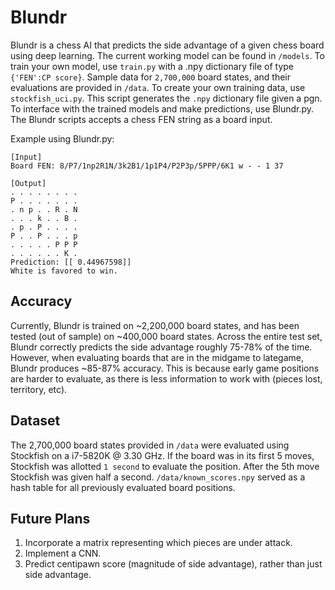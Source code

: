 # Blundr

Blundr is a chess AI that predicts the side advantage of a given chess board using deep learning. The current working model can be found in ```/models```. To train your own model, use ```train.py``` with a .npy dictionary file of type ```{'FEN':CP score}```. Sample data for ```2,700,000``` board states, and their evaluations are provided in ```/data```. To create your own training data, use ```stockfish_uci.py```. This script generates the ```.npy``` dictionary file given a pgn. To interface with the trained models and make predictions, use Blundr.py. The Blundr scripts accepts a chess FEN string as a board input.

Example using Blundr.py:
```
[Input]
Board FEN: 8/P7/1np2R1N/3k2B1/1p1P4/P2P3p/5PPP/6K1 w - - 1 37

[Output]
. . . . . . . .
P . . . . . . .
. n p . . R . N
. . . k . . B .
. p . P . . . .
P . . P . . . p
. . . . . P P P
. . . . . . K .
Prediction: [[ 0.44967598]]
White is favored to win.
```

## Accuracy

Currently, Blundr is trained on ~2,200,000 board states, and has been tested (out of sample) on ~400,000 board states. Across the entire test set, Blundr correctly predicts the side advantage roughly 75-78% of the time. However, when evaluating boards that are in the midgame to lategame, Blundr produces ~85-87% accuracy. This is because early game positions are harder to evaluate, as there is less information to work with (pieces lost, territory, etc).

## Dataset

The 2,700,000 board states provided in ```/data``` were evaluated using Stockfish on a i7-5820K @ 3.30 GHz. If the board was in its first 5 moves, Stockfish was allotted ```1 second``` to evaluate the position. After the 5th move Stockfish was given half a second. ```/data/known_scores.npy``` served as a hash table for all previously evaluated board positions. 

## Future Plans

1. Incorporate a matrix representing which pieces are under attack. 
2. Implement a CNN.
3. Predict centipawn score (magnitude of side advantage), rather than just side advantage.
